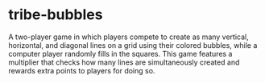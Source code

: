 # tribe-bubbles

A two-player game in which players compete to create as many vertical, horizontal, and diagonal lines on a grid using their colored bubbles, while a computer player randomly fills in the squares. This game features a multiplier that checks how many lines are simultaneously created and rewards extra points to players for doing so.
